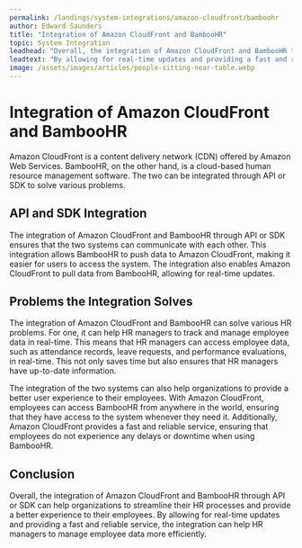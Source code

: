 ```yaml
---
permalink: /landings/system-integrations/amazon-cloudfront/bamboohr
author: Edward Saunders
title: "Integration of Amazon CloudFront and BambooHR"
topic: System Integration
leadhead: "Overall, the integration of Amazon CloudFront and BambooHR through API or SDK can help organizations to streamline their HR processes and provide a better experience to their employees"
leadtext: "By allowing for real-time updates and providing a fast and reliable service, the integration can help HR managers to manage employee data more efficiently."
image: /assets/images/articles/people-sitting-near-table.webp
---
```

<div class="arttext">	<h1>Integration of Amazon CloudFront and BambooHR</h1>
	<p>Amazon CloudFront is a content delivery network (CDN) offered by Amazon Web Services. BambooHR, on the other hand, is a cloud-based human resource management software. The two can be integrated through API or SDK to solve various problems.</p>
	<h2>API and SDK Integration</h2>
	<p>The integration of Amazon CloudFront and BambooHR through API or SDK ensures that the two systems can communicate with each other. This integration allows BambooHR to push data to Amazon CloudFront, making it easier for users to access the system. The integration also enables Amazon CloudFront to pull data from BambooHR, allowing for real-time updates.</p>
	<h2>Problems the Integration Solves</h2>
	<p>The integration of Amazon CloudFront and BambooHR can solve various HR problems. For one, it can help HR managers to track and manage employee data in real-time. This means that HR managers can access employee data, such as attendance records, leave requests, and performance evaluations, in real-time. This not only saves time but also ensures that HR managers have up-to-date information.</p>
	<p>The integration of the two systems can also help organizations to provide a better user experience to their employees. With Amazon CloudFront, employees can access BambooHR from anywhere in the world, ensuring that they have access to the system whenever they need it. Additionally, Amazon CloudFront provides a fast and reliable service, ensuring that employees do not experience any delays or downtime when using BambooHR.</p>
	<h2>Conclusion</h2>
	<p>Overall, the integration of Amazon CloudFront and BambooHR through API or SDK can help organizations to streamline their HR processes and provide a better experience to their employees. By allowing for real-time updates and providing a fast and reliable service, the integration can help HR managers to manage employee data more efficiently.</p>
</div>